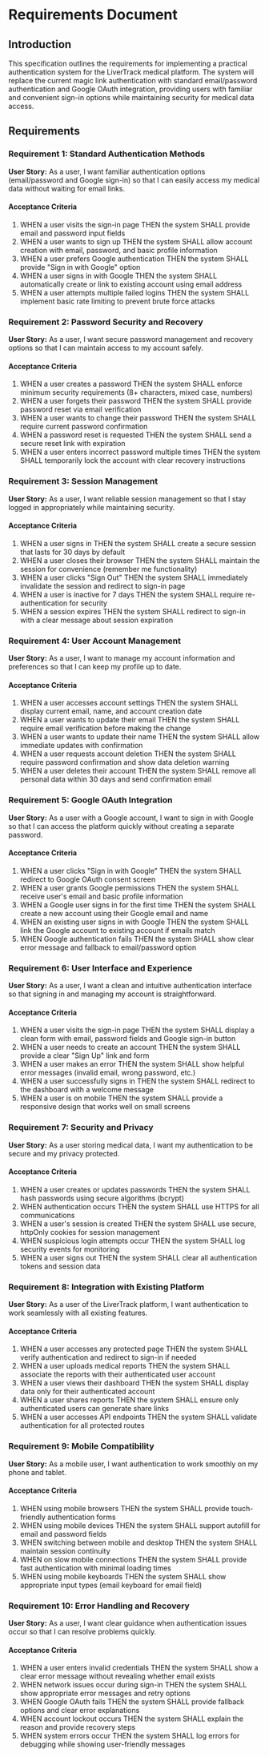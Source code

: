 # Requirements Document

## Introduction

This specification outlines the requirements for implementing a practical authentication system for the LiverTrack medical platform. The system will replace the current magic link authentication with standard email/password authentication and Google OAuth integration, providing users with familiar and convenient sign-in options while maintaining security for medical data access.

## Requirements

### Requirement 1: Standard Authentication Methods

**User Story:** As a user, I want familiar authentication options (email/password and Google sign-in) so that I can easily access my medical data without waiting for email links.

#### Acceptance Criteria

1. WHEN a user visits the sign-in page THEN the system SHALL provide email and password input fields
2. WHEN a user wants to sign up THEN the system SHALL allow account creation with email, password, and basic profile information
3. WHEN a user prefers Google authentication THEN the system SHALL provide "Sign in with Google" option
4. WHEN a user signs in with Google THEN the system SHALL automatically create or link to existing account using email address
5. WHEN a user attempts multiple failed logins THEN the system SHALL implement basic rate limiting to prevent brute force attacks

### Requirement 2: Password Security and Recovery

**User Story:** As a user, I want secure password management and recovery options so that I can maintain access to my account safely.

#### Acceptance Criteria

1. WHEN a user creates a password THEN the system SHALL enforce minimum security requirements (8+ characters, mixed case, numbers)
2. WHEN a user forgets their password THEN the system SHALL provide password reset via email verification
3. WHEN a user wants to change their password THEN the system SHALL require current password confirmation
4. WHEN a password reset is requested THEN the system SHALL send a secure reset link with expiration
5. WHEN a user enters incorrect password multiple times THEN the system SHALL temporarily lock the account with clear recovery instructions

### Requirement 3: Session Management

**User Story:** As a user, I want reliable session management so that I stay logged in appropriately while maintaining security.

#### Acceptance Criteria

1. WHEN a user signs in THEN the system SHALL create a secure session that lasts for 30 days by default
2. WHEN a user closes their browser THEN the system SHALL maintain the session for convenience (remember me functionality)
3. WHEN a user clicks "Sign Out" THEN the system SHALL immediately invalidate the session and redirect to sign-in page
4. WHEN a user is inactive for 7 days THEN the system SHALL require re-authentication for security
5. WHEN a session expires THEN the system SHALL redirect to sign-in with a clear message about session expiration

### Requirement 4: User Account Management

**User Story:** As a user, I want to manage my account information and preferences so that I can keep my profile up to date.

#### Acceptance Criteria

1. WHEN a user accesses account settings THEN the system SHALL display current email, name, and account creation date
2. WHEN a user wants to update their email THEN the system SHALL require email verification before making the change
3. WHEN a user wants to update their name THEN the system SHALL allow immediate updates with confirmation
4. WHEN a user requests account deletion THEN the system SHALL require password confirmation and show data deletion warning
5. WHEN a user deletes their account THEN the system SHALL remove all personal data within 30 days and send confirmation email

### Requirement 5: Google OAuth Integration

**User Story:** As a user with a Google account, I want to sign in with Google so that I can access the platform quickly without creating a separate password.

#### Acceptance Criteria

1. WHEN a user clicks "Sign in with Google" THEN the system SHALL redirect to Google OAuth consent screen
2. WHEN a user grants Google permissions THEN the system SHALL receive user's email and basic profile information
3. WHEN a Google user signs in for the first time THEN the system SHALL create a new account using their Google email and name
4. WHEN an existing user signs in with Google THEN the system SHALL link the Google account to existing account if emails match
5. WHEN Google authentication fails THEN the system SHALL show clear error message and fallback to email/password option

### Requirement 6: User Interface and Experience

**User Story:** As a user, I want a clean and intuitive authentication interface so that signing in and managing my account is straightforward.

#### Acceptance Criteria

1. WHEN a user visits the sign-in page THEN the system SHALL display a clean form with email, password fields and Google sign-in button
2. WHEN a user needs to create an account THEN the system SHALL provide a clear "Sign Up" link and form
3. WHEN a user makes an error THEN the system SHALL show helpful error messages (invalid email, wrong password, etc.)
4. WHEN a user successfully signs in THEN the system SHALL redirect to the dashboard with a welcome message
5. WHEN a user is on mobile THEN the system SHALL provide a responsive design that works well on small screens

### Requirement 7: Security and Privacy

**User Story:** As a user storing medical data, I want my authentication to be secure and my privacy protected.

#### Acceptance Criteria

1. WHEN a user creates or updates passwords THEN the system SHALL hash passwords using secure algorithms (bcrypt)
2. WHEN authentication occurs THEN the system SHALL use HTTPS for all communications
3. WHEN a user's session is created THEN the system SHALL use secure, httpOnly cookies for session management
4. WHEN suspicious login attempts occur THEN the system SHALL log security events for monitoring
5. WHEN a user signs out THEN the system SHALL clear all authentication tokens and session data

### Requirement 8: Integration with Existing Platform

**User Story:** As a user of the LiverTrack platform, I want authentication to work seamlessly with all existing features.

#### Acceptance Criteria

1. WHEN a user accesses any protected page THEN the system SHALL verify authentication and redirect to sign-in if needed
2. WHEN a user uploads medical reports THEN the system SHALL associate the reports with their authenticated user account
3. WHEN a user views their dashboard THEN the system SHALL display data only for their authenticated account
4. WHEN a user shares reports THEN the system SHALL ensure only authenticated users can generate share links
5. WHEN a user accesses API endpoints THEN the system SHALL validate authentication for all protected routes

### Requirement 9: Mobile Compatibility

**User Story:** As a mobile user, I want authentication to work smoothly on my phone and tablet.

#### Acceptance Criteria

1. WHEN using mobile browsers THEN the system SHALL provide touch-friendly authentication forms
2. WHEN using mobile devices THEN the system SHALL support autofill for email and password fields
3. WHEN switching between mobile and desktop THEN the system SHALL maintain session continuity
4. WHEN on slow mobile connections THEN the system SHALL provide fast authentication with minimal loading times
5. WHEN using mobile keyboards THEN the system SHALL show appropriate input types (email keyboard for email field)

### Requirement 10: Error Handling and Recovery

**User Story:** As a user, I want clear guidance when authentication issues occur so that I can resolve problems quickly.

#### Acceptance Criteria

1. WHEN a user enters invalid credentials THEN the system SHALL show a clear error message without revealing whether email exists
2. WHEN network issues occur during sign-in THEN the system SHALL show appropriate error messages and retry options
3. WHEN Google OAuth fails THEN the system SHALL provide fallback options and clear error explanations
4. WHEN account lockout occurs THEN the system SHALL explain the reason and provide recovery steps
5. WHEN system errors occur THEN the system SHALL log errors for debugging while showing user-friendly messages